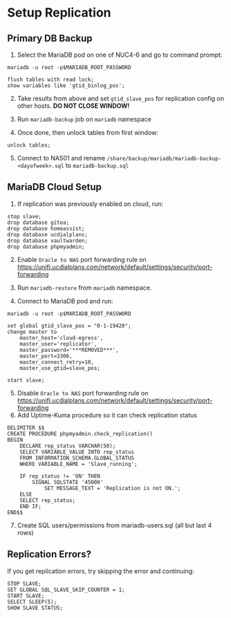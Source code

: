 # Setup Replication
## Primary DB Backup
1. Select the MariaDB pod on one of NUC4-6 and go to command prompt:
```
mariadb -u root -p$MARIADB_ROOT_PASSWORD
```
```
flush tables with read lock;
show variables like 'gtid_binlog_pos';  
```
2. Take results from above and set `gtid_slave_pos` for replication config on other hosts. **DO NOT CLOSE WINDOW!**

3. Run `mariadb-backup` job on `mariadb` namespace

4. Once done, then unlock tables from first window:
```
unlock tables;
```
5. Connect to NAS01 and rename `/share/backup/mariadb/mariadb-backup-<dayofweek>.sql` to `mariadb-backup.sql`

## MariaDB Cloud Setup
1. If replication was previously enabled on cloud, run:
```
stop slave;
drop database gitea;
drop database homeassist;
drop database ucdialplans;
drop database vaultwarden;
drop database phpmyadmin;
```
2. Enable ```Oracle to NAS``` port forwarding rule on https://unifi.ucdialplans.com/network/default/settings/security/port-forwarding
3. Run `mariadb-restore` from `mariadb` namespace.

4. Connect to MariaDB pod and run:
```
mariadb -u root -p$MARIADB_ROOT_PASSWORD
```
```
set global gtid_slave_pos = "0-1-19420";
change master to
    master_host='cloud-egress',
    master_user='replicator',
    master_password='***REMOVED***',
    master_port=3306,
    master_connect_retry=10,
    master_use_gtid=slave_pos;

start slave;
```

5. Disable ```Oracle to NAS``` port forwarding rule on https://unifi.ucdialplans.com/network/default/settings/security/port-forwarding
6. Add Uptime-Kuma procedure so it can check replication status
```
DELIMITER $$
CREATE PROCEDURE phpmyadmin.check_replication()
BEGIN
    DECLARE rep_status VARCHAR(50);
    SELECT VARIABLE_VALUE INTO rep_status
    FROM INFORMATION_SCHEMA.GLOBAL_STATUS
    WHERE VARIABLE_NAME = 'Slave_running';

    IF rep_status != 'ON' THEN
        SIGNAL SQLSTATE '45000'
            SET MESSAGE_TEXT = 'Replication is not ON.';
    ELSE
	SELECT rep_status;
    END IF;
END$$
```
7. Create SQL users/permissions from mariadb-users.sql (all but last 4 rows)

## Replication Errors?
If you get replication errors, try skipping the error and continuing:
```
STOP SLAVE;
SET GLOBAL SQL_SLAVE_SKIP_COUNTER = 1;
START SLAVE;
SELECT SLEEP(5);
SHOW SLAVE STATUS;
```